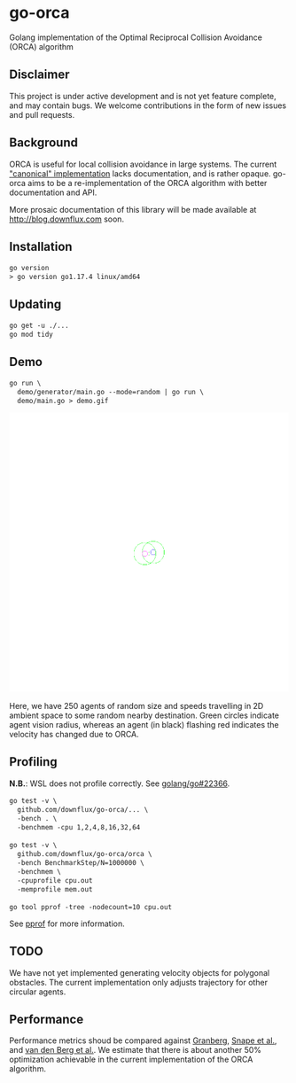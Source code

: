 # go-orca
Golang implementation of the Optimal Reciprocal Collision Avoidance (ORCA)
algorithm

## Disclaimer

This project is under active development and is not yet feature complete, and
may contain bugs. We welcome contributions in the form of new issues and pull
requests.

## Background

ORCA is useful for local collision avoidance in large systems. The current
["canonical" implementation][4] lacks documentation, and is rather opaque.
go-orca aims to be a re-implementation of the ORCA algorithm with better
documentation and API.

More prosaic documentation of this library will be made available at
http://blog.downflux.com soon.

## Installation

```
go version
> go version go1.17.4 linux/amd64
```

## Updating

```
go get -u ./...
go mod tidy
```

## Demo

```
go run \
  demo/generator/main.go --mode=random | go run \
  demo/main.go > demo.gif
```

![ORCA demo](demo/output/animation.gif)

Here, we have 250 agents of random size and speeds travelling in 2D ambient
space to some random nearby destination. Green circles indicate agent vision
radius, whereas an agent (in black) flashing red indicates the velocity has
changed due to ORCA.

## Profiling

**N.B.**: WSL does not profile correctly. See
[golang/go#22366](https://github.com/golang/go/issues/22366).

```
go test -v \
  github.com/downflux/go-orca/... \
  -bench . \
  -benchmem -cpu 1,2,4,8,16,32,64

go test -v \
  github.com/downflux/go-orca/orca \
  -bench BenchmarkStep/N=1000000 \
  -benchmem \
  -cpuprofile cpu.out
  -memprofile mem.out

go tool pprof -tree -nodecount=10 cpu.out
```

See [pprof](https://github.com/google/pprof/blob/master/README.md) for more
information.

## TODO

We have not yet implemented generating velocity objects for polygonal obstacles.
The current implementation only adjusts trajectory for other circular agents.

## Performance

Performance metrics shoud be compared against [Granberg][1], [Snape et al.][2],
and [van den Berg et al.][3]. We estimate that there is about another 50%
optimization achievable in the current implementation of the ORCA algorithm.

[1]: https://arongranberg.com/astar/docs_beta/local-avoidance.html
[2]: https://www.intel.com/content/www/us/en/developer/articles/technical/reciprocal-collision-avoidance-and-navigation-for-video-games.html
[3]: http://emotion.inrialpes.fr/fraichard/safety2010/10-vandenberg-etal-icraw.pdf
[4]: https://github.com/snape/RVO2

